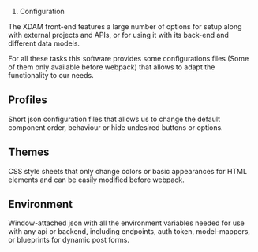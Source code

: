 <ol class="breadcrumb">
    <li>Configuration</li>
</ol>

The XDAM front-end features a large number of options for setup along with external projects and APIs, or for using it with its back-end and different data models.

For all these tasks this software provides some configurations files (Some of them only available before webpack) that allows to adapt the functionality to our needs.

## Profiles

Short  json configuration files that allows us to change the default component order, behaviour or hide undesired buttons or options.

## Themes

CSS style sheets that only change colors or basic appearances for HTML elements and can be easily modified before webpack. 

## Environment

Window-attached json with all the environment variables needed for use with any api or backend, including endpoints, auth token, model-mappers, or blueprints for dynamic post forms.

